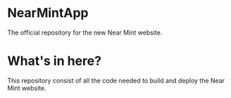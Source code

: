 # NearMintApp
The official repository for the new Near Mint website.

# What's in here?
This repository consist of all the code needed to build and deploy the Near Mint website.
